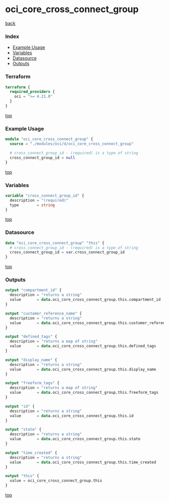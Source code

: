 # oci_core_cross_connect_group

[back](../oci.md)

### Index

- [Example Usage](#example-usage)
- [Variables](#variables)
- [Datasource](#datasource)
- [Outputs](#outputs)

### Terraform

```terraform
terraform {
  required_providers {
    oci = ">= 4.21.0"
  }
}
```

[top](#index)

### Example Usage

```terraform
module "oci_core_cross_connect_group" {
  source = "./modules/oci/d/oci_core_cross_connect_group"

  # cross_connect_group_id - (required) is a type of string
  cross_connect_group_id = null
}
```

[top](#index)

### Variables

```terraform
variable "cross_connect_group_id" {
  description = "(required)"
  type        = string
}
```

[top](#index)

### Datasource

```terraform
data "oci_core_cross_connect_group" "this" {
  # cross_connect_group_id - (required) is a type of string
  cross_connect_group_id = var.cross_connect_group_id
}
```

[top](#index)

### Outputs

```terraform
output "compartment_id" {
  description = "returns a string"
  value       = data.oci_core_cross_connect_group.this.compartment_id
}

output "customer_reference_name" {
  description = "returns a string"
  value       = data.oci_core_cross_connect_group.this.customer_reference_name
}

output "defined_tags" {
  description = "returns a map of string"
  value       = data.oci_core_cross_connect_group.this.defined_tags
}

output "display_name" {
  description = "returns a string"
  value       = data.oci_core_cross_connect_group.this.display_name
}

output "freeform_tags" {
  description = "returns a map of string"
  value       = data.oci_core_cross_connect_group.this.freeform_tags
}

output "id" {
  description = "returns a string"
  value       = data.oci_core_cross_connect_group.this.id
}

output "state" {
  description = "returns a string"
  value       = data.oci_core_cross_connect_group.this.state
}

output "time_created" {
  description = "returns a string"
  value       = data.oci_core_cross_connect_group.this.time_created
}

output "this" {
  value = oci_core_cross_connect_group.this
}
```

[top](#index)